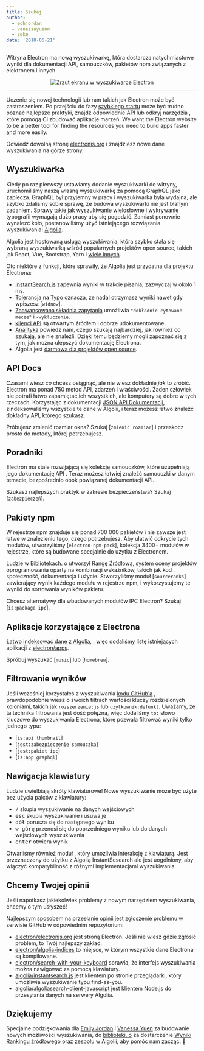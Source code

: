 ```yaml
---
title: Szukaj
author:
  - echjordan
  - vanessayuenn
  - zeke
date: '2018-06-21'
---
```


Witryna Electron ma nową wyszukiwarkę, która dostarcza natychmiastowe wyniki dla dokumentacji API, samouczków, pakietów npm związanych z elektronem i innych.

<figure>
  <a href="https://electronjs.org/?query=resize" style="display: block; text-align: center;">
    <img class="screenshot" src="https://user-images.githubusercontent.com/2289/41683719-417ca80a-7490-11e8-9a52-fb145f4251ba.png" alt="Zrzut ekranu w wyszukiwarce Electron">
  </a>
</figure>

---

Uczenie się nowej technologii lub ram takich jak Electron może być zastraszeniem. Po przejściu do fazy [szybkiego startu](https://github.com/electron/electron-quick-start) może być trudno poznać najlepsze praktyki, znajdź odpowiednie API lub odkryj narzędzia , które pomogą Ci zbudować aplikację marzeń. We want the Electron website to be a better tool for finding the resources you need to build apps faster and more easily.

Odwiedź dowolną stronę [electronjs.org](https://electronjs.org) i znajdziesz nowe dane wyszukiwania na górze strony.

## Wyszukiwarka

Kiedy po raz pierwszy ustawiamy dodanie wyszukiwarki do witryny, uruchomiliśmy naszą własną wyszukiwarkę za pomocą GraphQL jako zaplecza. GraphQL był przyjemny w pracy i wyszukiwarka była wydajna, ale szybko zdaliśmy sobie sprawę, że budowa wyszukiwarki nie jest błahym zadaniem. Sprawy takie jak wyszukiwanie wielosłowne i wykrywanie typografii wymagają dużo pracy aby się pogodzić. Zamiast ponownie wynaleźć koło, postanowiliśmy użyć istniejącego rozwiązania wyszukiwania: [Algolia](https://algolia.com).

Algolia jest hostowaną usługą wyszukiwania, która szybko stała się wybraną wyszukiwarką wśród popularnych projektów open source, takich jak React, Vue, Bootstrap, Yarn i [wiele innych](https://community.algolia.com/docsearch/).

Oto niektóre z funkcji, które sprawiły, że Algolia jest przydatna dla projektu Electrona:

- [InstantSearch.js](https://community.algolia.com/instantsearch.js) zapewnia wyniki w trakcie pisania, zazwyczaj w około 1 ms.
- [Tolerancja na Typo](https://www.algolia.com/doc/guides/textual-relevance/typo-tolerance/) oznacza, że nadal otrzymasz wyniki nawet gdy wpiszesz [`widnow`].
- [Zaawansowana składnia zapytania](https://www.algolia.com/doc/api-reference/api-parameters/advancedSyntax/) umożliwia `"dokładnie cytowane mecze"` i `-wykluczenie`.
- [klienci API](https://www.algolia.com/doc/api-client/javascript/getting-started/) są otwartym źródłem i dobrze udokumentowane.
- [Analityka](https://www.algolia.com/doc/guides/analytics/analytics-overview/) powiedz nam, czego szukają najbardziej, jak również co szukają, ale nie znaleźli. Dzięki temu będziemy mogli zapoznać się z tym, jak można ulepszyć dokumentację Electrona.
- Algolia jest [darmowa dla projektów open source](https://www.algolia.com/for-open-source).

## API Docs

Czasami wiesz *co* chcesz osiągnąć, ale nie wiesz dokładnie *jak* to zrobić. Electron ma ponad 750 metod API, zdarzeń i właściwości. Żaden człowiek nie potrafi łatwo zapamiętać ich wszystkich, ale komputery są dobre w tych rzeczach. Korzystając z dokumentacji [JSON API Dokumentacji](https://electronjs.org/blog/api-docs-json-schema), zindeksowaliśmy wszystkie te dane w Algolii, i teraz możesz łatwo znaleźć dokładny API, którego szukasz.

Próbujesz zmienić rozmiar okna? Szukaj [`zmienić rozmiar`] i przeskocz prosto do metody, której potrzebujesz.

## Poradniki

Electron ma stale rozwijającą się kolekcję samouczków, które uzupełniają jego dokumentację API . Teraz możesz łatwiej znaleźć samouczki w danym temacie, bezpośrednio obok powiązanej dokumentacji API.

Szukasz najlepszych praktyk w zakresie bezpieczeństwa? Szukaj [`zabezpieczeń`].

## Pakiety npm

W rejestrze npm znajduje się ponad 700 000 pakietów i nie zawsze jest łatwe w znalezieniu tego, czego potrzebujesz. Aby ułatwić odkrycie tych modułów, utworzyliśmy [`electron-npm-pack`], kolekcja 3400+ modułów w rejestrze, które są budowane specjalnie do użytku z Electronem.

Ludzie w [Bibliotekach. o](https://libraries.io) utworzył [Rangę Źródłową](https://docs.libraries.io/overview.html#sourcerank), system oceny projektów oprogramowania oparty na kombinacji wskaźników, takich jak kod , społeczność, dokumentacja i użycie. Stworzyliśmy moduł [`sourceranks`] zawierający wynik każdego modułu w rejestrze npm, i wykorzystujemy te wyniki do sortowania wyników pakietu.

Chcesz alternatywy dla wbudowanych modułów IPC Electron? Szukaj [`is:package ipc`].

## Aplikacje korzystające z Electrona

[Łatwo indeksować dane z Algolia](https://github.com/electron/algolia-indices), , więc dodaliśmy listę istniejących aplikacji z [electron/apps](https://github.com/electron/apps).

Spróbuj wyszukać [`music`] lub [`homebrew`].

## Filtrowanie wyników

Jeśli wcześniej korzystałeś z wyszukiwania [kodu GitHub'a](https://github.com/search) , prawdopodobnie wiesz o swoich filtrach wartości kluczy rozdzielonych koloniami, takich jak `rozszerzenie:js` lub `użytkownik:defunkt`. Uważamy, że ta technika filtrowania jest dość potężna, więc dodaliśmy `to:` słowo kluczowe do wyszukiwania Electrona, które pozwala filtrować wyniki tylko jednego typu:

- [`is:api thumbnail`]
- [`jest:zabezpieczenie samouczka`]
- [`jest:pakiet ipc`]
- [`is:app graphql`]

## Nawigacja klawiatury

Ludzie uwielbiają skróty klawiaturowe! Nowe wyszukiwanie może być użyte bez użycia palców z klawiatury:

- <kbd>/</kbd> skupia wyszukiwanie na danych wejściowych
- <kbd>esc</kbd> skupia wyszukiwanie i usuwa je
- <kbd>dół</kbd> porusza się do następnego wyniku
- <kbd>w górę</kbd> przenosi się do poprzedniego wyniku lub do danych wejściowych wyszukiwania
- <kbd>enter</kbd> otwiera wynik

Otwarliśmy również moduł [](https://github.com/electron/search-with-your-keyboard/) , który umożliwia interakcję z klawiaturą. Jest przeznaczony do użytku z Algolią InstantSesearch ale jest uogólniony, aby włączyć kompatybilność z różnymi implementacjami wyszukiwania.

## Chcemy Twojej opinii

Jeśli napotkasz jakiekolwiek problemy z nowym narzędziem wyszukiwania, chcemy o tym usłyszeć!

Najlepszym sposobem na przesłanie opinii jest zgłoszenie problemu w serwisie GitHub w odpowiednim repozytorium:

- [electron/electronjs.org](https://github.com/electron/electronjs.org) jest stroną Electron. Jeśli nie wiesz gdzie zgłosić problem, to Twój najlepszy zakład.
- [electron/algolia-indices](https://github.com/electron/algolia-indices) to miejsce, w którym wszystkie dane Electrona są kompilowane.
- [electron/search-with-your-keyboard](https://github.com/electron/search-with-your-keyboard) sprawia, że interfejs wyszukiwania można nawigować za pomocą klawiatury.
- [algolia/instantsearch.js](https://github.com/algolia/instantsearch.js) jest klientem po stronie przeglądarki, który umożliwia wyszukiwanie typu find-as-you.
- [algolia/algoliasearch-client-javascript](https://github.com/algolia/algoliasearch-client-javascript) jest klientem Node.js do przesyłania danych na serwery Algolia.

## Dziękujemy

Specjalne podziękowania dla [Emily Jordan](https://github.com/echjordan) i [Vanessa Yuen](https://github.com/vanessayuenn) za budowanie nowych możliwości wyszukiwania, do [biblioteki. o](https://libraries.io) za dostarczenie [Wyniki Rankingu źródłowego](https://docs.libraries.io/overview.html#sourcerank) oraz zespołu w Algolii, aby pomóc nam zacząć. 🍹